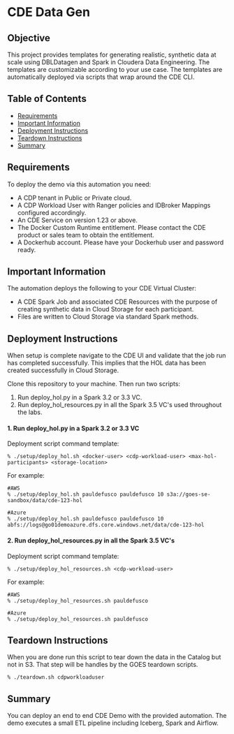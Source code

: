 # CDE Data Gen

## Objective

This project provides templates for generating realistic, synthetic data at scale using DBLDatagen and Spark in Cloudera Data Engineering. The templates are customizable according to your use case. The templates are automatically deployed via scripts that wrap around the CDE CLI.

## Table of Contents

* [Requirements]()
* [Important Information]()
* [Deployment Instructions]()
* [Teardown Instructions]()
* [Summary]()

## Requirements

To deploy the demo via this automation you need:

* A CDP tenant in Public or Private cloud.
* A CDP Workload User with Ranger policies and IDBroker Mappings configured accordingly.
* An CDE Service on version 1.23 or above.
* The Docker Custom Runtime entitlement. Please contact the CDE product or sales team to obtain the entitlement.
* A Dockerhub account. Please have your Dockerhub user and password ready.

## Important Information

The automation deploys the following to your CDE Virtual Cluster:

* A CDE Spark Job and associated CDE Resources with the purpose of creating synthetic data in Cloud Storage for each participant.
* Files are written to Cloud Storage via standard Spark methods.

## Deployment Instructions

When setup is complete navigate to the CDE UI and validate that the job run has completed successfully. This implies that the HOL data has been created successfully in Cloud Storage.

Clone this repository to your machine. Then run two scripts:

1. Run deploy_hol.py in a Spark 3.2 or 3.3 VC.
2. Run deploy_hol_resources.py in all the Spark 3.5 VC's used throughout the labs.


#### 1. Run deploy_hol.py in a Spark 3.2 or 3.3 VC

Deployment script command template:

```
% ./setup/deploy_hol.sh <docker-user> <cdp-workload-user> <max-hol-participants> <storage-location>
```

For example:

```
#AWS
% ./setup/deploy_hol.sh pauldefusco pauldefusco 10 s3a://goes-se-sandbox/data/cde-123-hol
```

```
#Azure
% ./setup/deploy_hol.sh pauldefusco pauldefusco 10 abfs://logs@go01demoazure.dfs.core.windows.net/data/cde-123-hol
```

#### 2. Run deploy_hol_resources.py in all the Spark 3.5 VC's

Deployment script command template:

```
% ./setup/deploy_hol_resources.sh <cdp-workload-user>
```

For example:

```
#AWS
% ./setup/deploy_hol_resources.sh pauldefusco
```

```
#Azure
% ./setup/deploy_hol_resources.sh pauldefusco
```

## Teardown Instructions

When you are done run this script to tear down the data in the Catalog but not in S3. That step will be handles by the GOES teardown scripts.

```
% ./teardown.sh cdpworkloaduser
```

## Summary

You can deploy an end to end CDE Demo with the provided automation. The demo executes a small ETL pipeline including Iceberg, Spark and Airflow.
